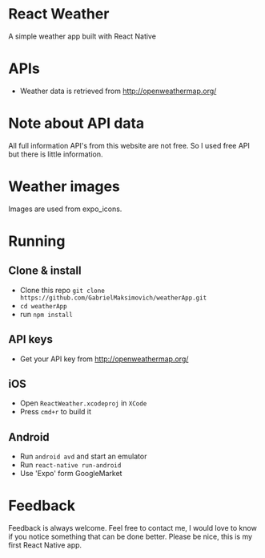 # React Weather
A simple weather app built with React Native

# APIs
+ Weather data is retrieved from http://openweathermap.org/

# Note about API data
All full information API's from this website are not free. So I used free API but there is little information.

# Weather images
Images are used from expo_icons.

# Running

## Clone & install

+ Clone this repo `git clone https://github.com/GabrielMaksimovich/weatherApp.git`
+ `cd weatherApp`
+ run `npm install`

## API keys
+ Get your API key from http://openweathermap.org/

## iOS

+ Open `ReactWeather.xcodeproj` in `XCode`
+ Press `cmd+r` to build it

## Android

+ Run `android avd` and start an emulator
+ Run `react-native run-android`
+ Use 'Expo' form GoogleMarket


# Feedback

Feedback is always welcome. Feel free to contact me, I would love to know if you notice something that can be done better. Please be nice, this is my first React Native app.
